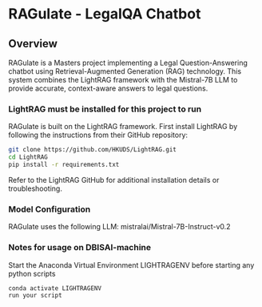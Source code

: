 # RAGulate - LegalQA Chatbot

## Overview  
RAGulate is a Masters project implementing a Legal Question-Answering chatbot using Retrieval-Augmented Generation (RAG) technology. This system combines the LightRAG framework with the Mistral-7B LLM to provide accurate, context-aware answers to legal questions.

### LightRAG must be installed for this project to run  
RAGulate is built on the LightRAG framework. First install LightRAG by following the instructions from their GitHub repository:

```bash
git clone https://github.com/HKUDS/LightRAG.git
cd LightRAG
pip install -r requirements.txt
```
Refer to the LightRAG GitHub for additional installation details or troubleshooting.

### Model Configuration
RAGulate uses the following LLM:
mistralai/Mistral-7B-Instruct-v0.2

### Notes for usage on DBISAI-machine
Start the Anaconda Virtual Environment LIGHTRAGENV before starting any python scripts
```
conda activate LIGHTRAGENV
run your script
```
